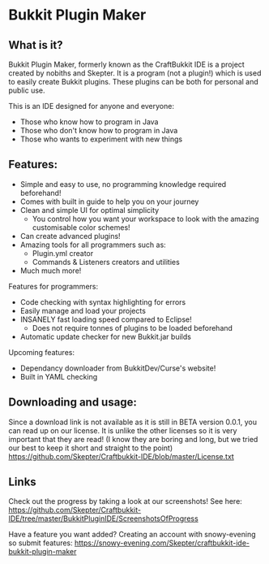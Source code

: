 Bukkit Plugin Maker
===============

What is it?
-----------
Bukkit Plugin Maker, formerly known as the CraftBukkit IDE is a project created by nobiths and Skepter. It is a program (not a plugin!) which is used to easily create Bukkit plugins. These plugins can be both for personal and public use.

This is an IDE designed for anyone and everyone:

* Those who know how to program in Java
* Those who don't know how to program in Java
* Those who wants to experiment with new things

Features:
---------

* Simple and easy to use, no programming knowledge required beforehand!
* Comes with built in guide to help you on your journey
* Clean and simple UI for optimal simplicity
  * You control how you want your workspace to look with the amazing customisable color schemes!
* Can create advanced plugins!
* Amazing tools for all programmers such as:
  * Plugin.yml creator
  * Commands & Listeners creators and utilities
* Much much more!

Features for programmers:

* Code checking with syntax highlighting for errors
* Easily manage and load your projects
* INSANELY fast loading speed compared to Eclipse!
  * Does not require tonnes of plugins to be loaded beforehand
* Automatic update checker for new Bukkit.jar builds

Upcoming features:

* Dependancy downloader from BukkitDev/Curse's website!
* Built in YAML checking

Downloading and usage:
----------------------
Since a download link is not available as it is still in BETA version 0.0.1, you can read up on our license. It is unlike the other licenses so it is very important that they are read! (I know they are boring and long, but we tried our best to keep it short and straight to the point)
https://github.com/Skepter/Craftbukkit-IDE/blob/master/License.txt

Links
-----

Check out the progress by taking a look at our screenshots! See here:
https://github.com/Skepter/Craftbukkit-IDE/tree/master/BukkitPluginIDE/ScreenshotsOfProgress

Have a feature you want added? Creating an account with snowy-evening so submit features:
https://snowy-evening.com/Skepter/craftbukkit-ide-bukkit-plugin-maker
